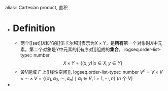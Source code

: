 alias:: Cartesian product, 直积

- # Definition
	- 两个[[set]]$X$和$Y$的[[笛卡尔积]]表示为$X \times Y$，是**所有**第一个对象时$X$中元素，第二个对象是$Y$中元素的[[有序对]]组成的**集合**。
	  logseq.order-list-type:: number
	  $$X\times Y=\{(x,y)|x\in X, y\in Y\}$$
	- 设$V$是域 $F$ 上[[线性空间]],
	  logseq.order-list-type:: number
	  $V^n=V\times V\times\cdots\times V=\{(\alpha_1,\alpha_2,\cdots,\alpha_n)\mid\alpha_i\in V, i=1,\cdots, n\}$
	  ($n$ 个 $V$)
-